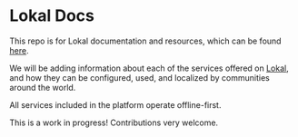 # Lokal Docs


This repo is for Lokal documentation and resources, which can be found [here](https://docs.lokal.network/).

We will be adding information about each of the services offered on [Lokal](https://github.com/Wakoma/Lokal), and how they can be configured, used, and localized by communities around the world.

All services included in the platform operate offline-first.

This is a work in progress! Contributions very welcome. 

